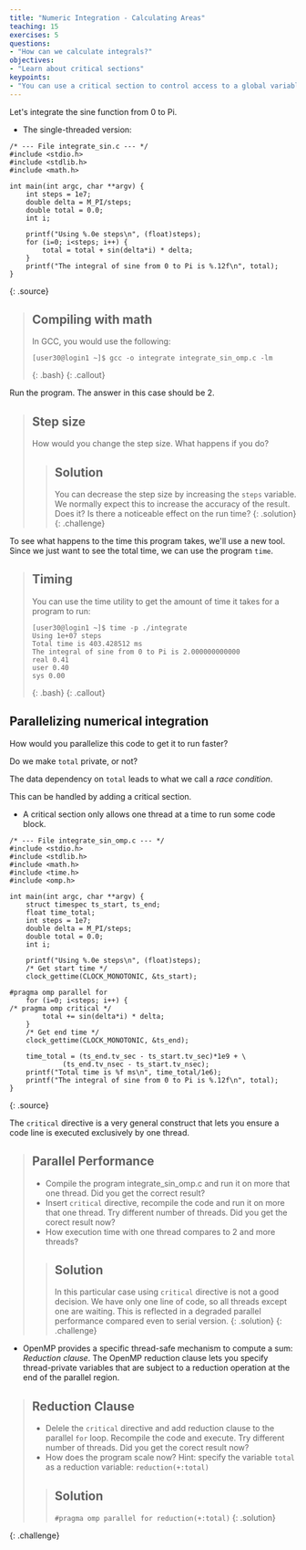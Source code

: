 ```yaml
---
title: "Numeric Integration - Calculating Areas"
teaching: 15
exercises: 5
questions:
- "How can we calculate integrals?"
objectives:
- "Learn about critical sections"
keypoints:
- "You can use a critical section to control access to a global variable"
---
```


Let's integrate the sine function from 0 to Pi.
- The single-threaded version:

~~~
/* --- File integrate_sin.c --- */
#include <stdio.h>
#include <stdlib.h>
#include <math.h>

int main(int argc, char **argv) {
	int steps = 1e7;
	double delta = M_PI/steps;
	double total = 0.0;
	int i;

	printf("Using %.0e steps\n", (float)steps);
	for (i=0; i<steps; i++) {
		total = total + sin(delta*i) * delta;
	}
	printf("The integral of sine from 0 to Pi is %.12f\n", total);
}
~~~
{: .source}

> ## Compiling with math
> In GCC, you would use the following:
> ~~~
> [user30@login1 ~]$ gcc -o integrate integrate_sin_omp.c -lm
> ~~~
> {: .bash}
{: .callout}

Run the program. The answer in this case should be 2.

> ## Step size
> How would you change the step size.  What happens if you do?
>
> > ## Solution
> > You can decrease the step size by increasing the `steps` variable.
> > We normally expect this to increase the accuracy of the result.  Does it?
> > Is there a noticeable effect on the run time?
> {: .solution}
{: .challenge}

To see what happens to the time this program takes, we'll use a new tool. Since
we just want to see the total time, we can use the program `time`.

> ## Timing
> You can use the time utility to get the amount of time it takes for a program to run:
> ~~~
> [user30@login1 ~]$ time -p ./integrate
> Using 1e+07 steps
> Total time is 403.428512 ms
> The integral of sine from 0 to Pi is 2.000000000000
> real 0.41
> user 0.40
> sys 0.00
> ~~~
> {: .bash}
{: .callout}

## Parallelizing numerical integration
How would you parallelize this code to get it to run faster?

 Do we make `total` private, or not?

The data dependency on `total` leads to what we call a _race condition_.

This can be handled by adding a critical section.
- A critical section only allows one thread
at a time to run some code block.

~~~
/* --- File integrate_sin_omp.c --- */
#include <stdio.h>
#include <stdlib.h>
#include <math.h>
#include <time.h>
#include <omp.h>

int main(int argc, char **argv) {
	struct timespec ts_start, ts_end;
	float time_total;
	int steps = 1e7;
	double delta = M_PI/steps;
	double total = 0.0;
	int i;

	printf("Using %.0e steps\n", (float)steps);
	/* Get start time */
	clock_gettime(CLOCK_MONOTONIC, &ts_start);

#pragma omp parallel for
	for (i=0; i<steps; i++) {
/* pragma omp critical */
		total += sin(delta*i) * delta;
	}
	/* Get end time */
	clock_gettime(CLOCK_MONOTONIC, &ts_end);

	time_total = (ts_end.tv_sec - ts_start.tv_sec)*1e9 + \
		     (ts_end.tv_nsec - ts_start.tv_nsec);
	printf("Total time is %f ms\n", time_total/1e6);
	printf("The integral of sine from 0 to Pi is %.12f\n", total);
}
~~~
{: .source}

The `critical` directive is a very general construct that lets you ensure a code line is executed exclusively by one thread.

> ## Parallel Performance
> - Compile the program integrate_sin_omp.c and run it on more that one thread. Did you get the correct result?
> - Insert `critical` directive, recompile the code and run it on more that one thread. Try different number of threads. Did you get the corect result now?
> - How execution time with one thread compares to 2 and more threads?
>
> > ## Solution
> > In this particular case using `critical` directive is not a good decision. We have only one line of code, so all threads except one are waiting. This is reflected in a degraded parallel performance compared even to serial version.
>  {: .solution}
{: .challenge}


- OpenMP provides a specific thread-safe mechanism to compute a sum: *Reduction clause*.
The OpenMP reduction clause lets you specify thread-private variables that are subject to a reduction operation at the end of the parallel region.

> ## Reduction Clause
> - Delele the `critical` directive and add reduction clause to the parallel `for` loop.  Recompile the code and execute. Try different number of threads. Did you get the corect result now?
> - How does the program scale now?
> Hint: specify the variable `total` as a reduction variable: `reduction(+:total)`
>
> > ## Solution
> > `#pragma omp parallel for reduction(+:total)`
>  {: .solution}

{: .challenge}
